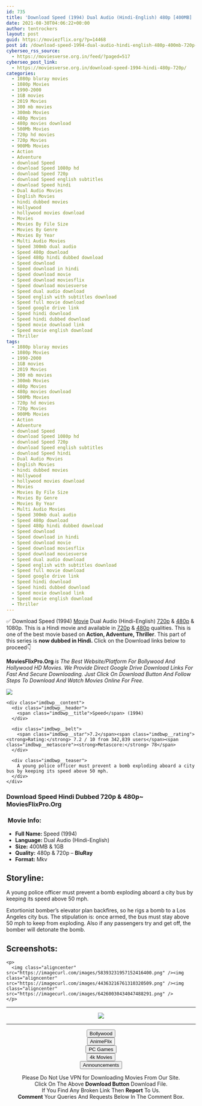 ```yaml
---
id: 735
title: 'Download Speed (1994) Dual Audio (Hindi-English) 480p [400MB] || 720p [1GB]'
date: 2021-08-30T04:06:22+00:00
author: tentrockers
layout: post
guid: https://moviezflix.org/?p=14468
post id: /download-speed-1994-dual-audio-hindi-english-480p-400mb-720p-1gb/
cyberseo_rss_source:
  - https://moviesverse.org.in/feed/?paged=517
cyberseo_post_link:
  - https://moviesverse.org.in/download-speed-1994-hindi-480p-720p/
categories:
  - 1080p bluray movies
  - 1080p Movies
  - 1990-2000
  - 1GB movies
  - 2019 Movies
  - 300 mb movies
  - 300mb Movies
  - 480p Movies
  - 480p movies download
  - 500Mb Movies
  - 720p hd movies
  - 720p Movies
  - 900Mb Movies
  - Action
  - Adventure
  - download Speed
  - download Speed 1080p hd
  - download Speed 720p
  - download Speed english subtitles
  - download Speed hindi
  - Dual Audio Movies
  - English Movies
  - hindi dubbed movies
  - Hollywood
  - hollywood movies download
  - Movies
  - Movies By File Size
  - Movies By Genre
  - Movies By Year
  - Multi Audio Movies
  - Speed 300mb dual audio
  - Speed 480p download
  - Speed 480p hindi dubbed download
  - Speed download
  - Speed download in hindi
  - Speed download movie
  - Speed download moviesflix
  - Speed download moviesverse
  - Speed dual audio download
  - Speed english with subtitles download
  - Speed full movie download
  - Speed google drive link
  - Speed hindi download
  - Speed hindi dubbed download
  - Speed movie download link
  - Speed movie english download
  - Thriller
tags:
  - 1080p bluray movies
  - 1080p Movies
  - 1990-2000
  - 1GB movies
  - 2019 Movies
  - 300 mb movies
  - 300mb Movies
  - 480p Movies
  - 480p movies download
  - 500Mb Movies
  - 720p hd movies
  - 720p Movies
  - 900Mb Movies
  - Action
  - Adventure
  - download Speed
  - download Speed 1080p hd
  - download Speed 720p
  - download Speed english subtitles
  - download Speed hindi
  - Dual Audio Movies
  - English Movies
  - hindi dubbed movies
  - Hollywood
  - hollywood movies download
  - Movies
  - Movies By File Size
  - Movies By Genre
  - Movies By Year
  - Multi Audio Movies
  - Speed 300mb dual audio
  - Speed 480p download
  - Speed 480p hindi dubbed download
  - Speed download
  - Speed download in hindi
  - Speed download movie
  - Speed download moviesflix
  - Speed download moviesverse
  - Speed dual audio download
  - Speed english with subtitles download
  - Speed full movie download
  - Speed google drive link
  - Speed hindi download
  - Speed hindi dubbed download
  - Speed movie download link
  - Speed movie english download
  - Thriller
---
```

<div class="thecontent clearfix">
  <p>
    ✅ Download Speed (1994) <a href="https://moviesverse.org.in/category/movies/" data-wpel-link="internal">Movie</a> Dual Audio (Hindi-English) <a href="https://moviesverse.org.in/720p-movies/" data-wpel-link="internal">720p</a>&nbsp;&&nbsp;<a href="https://moviesverse.org.in/480p-movies/" data-wpel-link="internal">480p</a> & 1080p. This is a Hindi movie and available in <a href="https://moviesverse.org.in/720p-movies/" data-wpel-link="internal">720p</a>&nbsp;&&nbsp;<a href="https://moviesverse.org.in/480p-movies/" data-wpel-link="internal">480p</a> qualities. This is one of the best movie based on <strong>Action, Adventure, Thriller</strong>. This part of this series is <strong>now dubbed in <span>Hindi.&nbsp;</span></strong><span>Click on the Download links below to proceed👇</span>
  </p>
  
  <p>
    <strong><span>MoviesFlixPro.Org&nbsp;</span></strong><em>is The Best Website/Platform For Bollywood And Hollywood HD Movies. We Provide Direct Google Drive Download Links For Fast And Secure Downloading. Just Click On Download Button And Follow Steps To&nbsp;Download And Watch Movies Online For Free.</em>
  </p>
  
  <div class="imdbwp imdbwp--movie dark">
    <div class="imdbwp__thumb">
      <a class="imdbwp__link" target="_blank" title="Speed" href="https://www.imdb.com/title/tt0111257/" rel="nofollow external noopener noreferrer" data-wpel-link="external"><img class="imdbwp__img" src="https://m.media-amazon.com/images/M/MV5BYjc0MjYyN2EtZGRhMy00NzJiLWI2Y2QtYzhiYTU3NzAxNzg4XkEyXkFqcGdeQXVyMTQxNzMzNDI@._V1_SX300.jpg" /></a>
    </div>
    
    <div class="imdbwp__content">
      <div class="imdbwp__header">
        <span class="imdbwp__title">Speed</span> (1994)
      </div>
      
      <div class="imdbwp__belt">
        <span class="imdbwp__star">7.2</span><span class="imdbwp__rating"><strong>Rating:</strong> 7.2 / 10 from 342,839 users</span><span class="imdbwp__metascore"><strong>Metascore:</strong> 78</span>
      </div>
      
      <div class="imdbwp__teaser">
        A young police officer must prevent a bomb exploding aboard a city bus by keeping its speed above 50 mph.
      </div>
    </div>
  </div>
  
  <h3>
    <span>Download Speed Hindi Dubbed 720p & 480p~ MoviesFlixPro.Org</span>
  </h3>
  
  <h3>
    <span>&nbsp;Movie Info:&nbsp;</span>
  </h3>
  
  <ul>
    <li>
      <strong>Full Name: </strong>Speed (1994)
    </li>
    <li>
      <strong>Language:</strong> Dual Audio (Hindi-English)
    </li>
    <li>
      <strong>Size:</strong> 400MB & 1GB
    </li>
    <li>
      <strong>Quality:</strong> 480p & 720p – <span><strong>BluRay</strong></span>
    </li>
    <li>
      <strong>Format:</strong>&nbsp;Mkv
    </li>
  </ul>
  
  <h2>
    <span>Storyline:</span>
  </h2>
  
  <p>
    A young police officer must prevent a bomb exploding aboard a city bus by keeping its speed above 50 mph.
  </p>
  
  <div>
    Extortionist bomber’s elevator plan backfires, so he rigs a bomb to a Los Angeles city bus. The stipulation is: once armed, the bus must stay above 50 mph to keep from exploding. Also if any passengers try and get off, the bomber will detonate the bomb.
  </div>
  
  <div class="summary_text">
    <h2>
      <span>Screenshots:</span>
    </h2>
    
    <p>
      <img class="aligncenter" src="https://imagecurl.com/images/58393231957152416400.png" /><img class="aligncenter" src="https://imagecurl.com/images/44363216761310320509.png" /><img class="aligncenter" src="https://imagecurl.com/images/64260030434047488291.png" />
    </p>
  </div>
</div>

<center>
  </p> 
  
  <hr />
  
  <p>
    <a href="http://gdrivepro.xyz/join.php" data-wpel-link="external" target="_blank" rel="nofollow external noopener noreferrer"><img src="https://i.imgur.com/FhMdWdW.png" /></a>
  </p>
  
  <hr />
  
  <p>
    <a href="https://dogemovies.xyz" target="_blank" data-wpel-link="external" rel="nofollow external noopener noreferrer"><button class="button button5">Bollywood</button></a><br /> <a href="https://animeflix.in" target="_blank" data-wpel-link="external" rel="nofollow external noopener noreferrer"><button class="button button5">AnimeFlix</button></a><br /> <a href="https://gamesflix.net/" target="_blank" data-wpel-link="external" rel="nofollow external noopener noreferrer"><button class="button button5">PC Games</button></a><br /> <a href="https://uhdmovies.in" target="_blank" data-wpel-link="external" rel="nofollow external noopener noreferrer"><button class="button button5">4k Movies</button></a><br /> <a href="https://moviesverse.org.in/announcements/" target="_blank" data-wpel-link="internal" rel="noopener"><button class="button button5">Announcements</button></a>
  </p>
  
  <div class="alert alert-danger">
    Please Do Not Use VPN for Downloading Movies From Our Site.
  </div>
  
  <div class="alert alert-success">
    Click On The Above <strong>Download Button</strong> Download File.
  </div>
  
  <div class="alert alert-warning">
    If You Find Any Broken Link Then <strong>Report</strong> To Us.
  </div>
  
  <div class="alert alert-info">
    <strong>Comment</strong> Your Queries And Requests Below In The Comment Box.
  </div>
  
  <p>
    </center>
  </p>